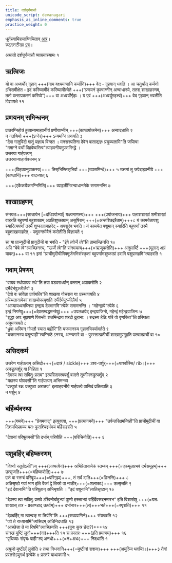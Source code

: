 ```yaml
---
title: दर्शपूर्णमासौ
unicode_script: devanagari
emphasis_as_inline_comments: true
practice_weight: 0
---
```


धूर्तस्वामिरामाग्निचिताव् [अत्र](https://archive.org/details/ApastambaSrautaSutram/page/n137)।  
रुद्रदत्तटीखा [ऽत्र](https://archive.org/details/in.ernet.dli.2015.277413/page/n324)। 


अथातो दर्शपूर्णमासौ व्याख्यास्यामः १  

## ऋत्विजः
यो वा अध्वर्योर् गृहान् +++(नाम वक्ष्यमाणानि कर्माणि)+++ वेद - गृहवान् भवति । आ चतुर्थात् कर्मणो ऽभिसमीक्षेत - इदं करिष्यामीदं करिष्यामीत्येते +++("प्रणयनं कृत्वाग्नीन् अन्वाधास्ये, ततश् शाखाहरणम्, ततो वत्सापकरणं करिष्ये")+++ वा अध्वर्योर्गृहाः । य एवं +++(अध्वर्युमहत्त्वं)+++ वेद गृहवान् भवतीति विज्ञायते ११

## प्रणयनम् समिन्धनम्
प्रातरग्निहोत्रं हुत्वान्यमाहवनीयं प्रणीयाग्नीन् +++(काष्ठयोजनेन)+++ अन्वादधाति २  
न गतश्रियो +++(ऽग्नेर्)+++ ऽन्यमग्निं प्रणयति ३  
"देवा गातुविदो गातुं यज्ञाय विन्दत । मनसस्पतिना देवेन वाताद्यज्ञः प्रयुज्यतामि"ति जपित्वा  
"ममाग्ने वर्चो विहवेष्वस्त्वि"त्याहवनीयमुपसमिन्द्धे ।  
उत्तरया गार्हपत्यम्  
उत्तरयान्वाहार्यपचनम् ४  

+++(विहव्यानुवाकस्य)+++ तिसृभिस्तिसृभिर्वा +++(उपसमिन्धे)+++ ५  उत्तमां तु जपेदाहवनीये +++(काष्ठानि)+++ वादध्यात् ६

+++(एकैकयैकमग्निमिति)+++ व्याहृतीभिरन्वाधानमेके समामनन्ति ७  

## शाखाग्रहणम्
संनयतः+++(सान्नायेन [=दधिपयोभ्यां] यक्ष्यमाणस्य)+++ +++(प्रयोजनाय)+++ पलाशशाखां शमीशाखां वाहरति बहुपर्णां बहुशाखाम् अप्रतिशुष्काग्राम् असुषिराम् +++(=अन्तश्छिद्ररैताम्)+++८ यं कामयेतापशुः स्यादित्यपर्णां तस्मै शुष्काग्रामाहरेद् - अपशुरेव भवति। यं कामयेत पशुमान् स्यादिति बहुपर्णां तस्मै बहुशाखामाहरेत् - पशुमन्तमेवैनं करोतीति विज्ञायते ९  

सा या प्राच्युदीची प्रागुदीची वा भवति - "ईषे त्वोर्जे त्वे"ति तामाच्छिनत्ति १०  
अपि "वेषे त्वे"त्याच्छिनत्त्य्, "ऊर्जे त्वे"ति संनमयत्य्+++(=ऋजूकरोति)+++ अनुमार्ष्टि +++(मूलाद् अग्रं यावत्)+++ वा ११
इमां "प्राचीमुदीचीमिषमूर्जमभिसंस्कृतां बहुपर्णामशुष्काग्रां हरामि पशुपामहमि"त्याहरति १

## गवाम् प्रेषणम्
"वायव स्थोपायव स्थे"ति तया षडवरार्ध्यान् वत्सान् अपाकरोति २  
दर्भैर्दर्भपुञ्जीलैर्वा ३  
"देवो वः सविता प्रार्पयत्वि"ति शाखया गोचराय गाः प्रस्थापयति ४  
प्रस्थितानामेकां शाखयोपस्पृशति दर्भैर्दर्भपुञ्जीलैर्वा ५  
"आप्यायध्वमघ्निया इन्द्राय देवभागमि"त्येके समामनन्ति । "महेन्द्राये"त्येके ६  
इन्द्रं निगमेषु+++(=देवसम्बद्धमन्त्रेषु)+++ +उपलक्षयेद् इन्द्रयाजिनो, महेन्द्रं महेन्द्रयाजिनः ७  
"शुद्धा अपः सुप्रपाणे पिबन्तीः शतमिन्द्राय शरदो दुहानाः । रुद्रस्य हेतिः परि वो वृणक्त्वि"ति प्रस्थिता अनुमन्त्रयते ८  
"ध्रुवा अस्मिन् गोपतौ स्यात बह्वीरि"ति यजमानस्य गृहानभिपर्यावर्तते ९  
"यजमानस्य पशून्पाही"त्यग्निष्ठे ऽनस्य्, अग्न्यगारे वा - पुरस्तात्प्रतीचीं शाखामुपगूहति पश्चात्प्राचीं वा १०  

## असिदकर्म
उत्तरेण गार्हपत्यम् असिदो+++(=दात्रं / sickle)+++ ऽश्व-पर्शुर्+++(=पार्श्वास्थि/ rib।)+++ अनडुत्पर्शुर् वा निहिता १  
"देवस्य त्वा सवितुः प्रसव" इत्यसिदमश्वपर्शुं वादत्ते तूष्णीमनडुत्पर्शुम् २  
"यज्ञस्य घोषदसी"ति गार्हपत्यम् अभिमन्त्र्य  
"प्रत्युष्टं रक्षः प्रत्युष्टा अरातय" इत्याहवनीये गार्हपत्ये वासिदं प्रतितपति ३  
न पर्शुम् ४

## बर्हिर्व्यवस्था
+++(गमने)+++ "प्रेयमगाद्" इत्युक्त्वा, +++(प्रत्यागमने)+++ "उर्वन्तरिक्षमन्विही"ति प्राचीमुदीचीं वा दिशमभिप्रव्रज्य यतः कुतश्चिद्दर्भमयं बर्हिराहरति ५  

"देवानां परिषूतमसी"ति दर्भान् परिषौति +++(परिचिनोति)+++ ६  

## पशुबर्हिर् बहिष्करणम्
"विष्णो स्तूपोऽसी"त्य् +++(लाव्यत्वेन)+++ अभिप्रेतानामेकं स्तम्बम् +++(=एकमूलप्रभवं दर्भसमूहम्)+++ उत्सृजति+++(=बहिष्करोति)+++ ७  
एकं वा स्तम्बं परिषूय+++(=परिगृह्य)+++, तं सर्वं दाति+++(=छिनत्ति)+++ ८  
अतिसृष्टो गवां भाग इति वैकां द्वे तिस्रो वा नाडीर्+++(=शलाकाः)+++ उत्सृजति ९  
"इदं देवानामि"ति परिषूतान् अभिमृशति । "इदं पशूनामि"त्यतिसृष्टान् १०  

"देवस्य त्वा सवितुः प्रसवे ऽश्विनोर्बाहुभ्यां पूष्णो हस्ताभ्यां बर्हिर्देवसदनमारभ" इति विशाखेषु +++(=यतः शाखास् तत्र - प्रकाण्डाद् ऊर्ध्वम्)+++ दर्भानार+++(ल)+++भते+++(=स्पृशति)+++ ११  

"देवबर्हिर् मा त्वान्वङ् मा तिर्यगि"ति +++(सव्यपाणिने)+++ संयच्छति १२  
"पर्व ते राध्यासमि"त्यसिदम् अधिनिदधाति १३  
"आच्छेत्ता ते मा रिषमि"त्याच्छिनत्ति +++(पुनः कुत्र छेदः?)+++१४  
संनखं मुष्टिं लुनो+++(ना)+++ति १५  स प्रस्तरः +++(इति प्रमाणम्)+++ १६  
"पृथिव्याः संपृचः पाही"त्य् अनधो+++(=न+अधः)+++ निदधाति १

अयुजो मुष्टील्ँ लुनोति २
तथा निधनानि+++(=मुष्टीनां राशयः)+++ +++(अयुञ्जि भवन्ति।)+++३
तेषां प्रस्तरोऽयुगर्थ इत्येके ४
प्रस्तरे याथाकामी ५  
